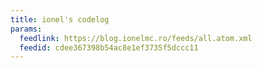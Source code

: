 ```yaml
---
title: ionel's codelog
params:
  feedlink: https://blog.ionelmc.ro/feeds/all.atom.xml
  feedid: cdee367398b54ac8e1ef3735f5dccc11
---
```

